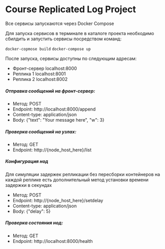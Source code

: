 # Course Replicated Log Project

Все сервисы запускаются через Docker Compose 

Для запуска сервисов в терминале в каталоге проекта необходимо сбилдить и запустить сервисы посредством команд:

`docker-copmose build`
`docker-compose up`

После запуска, сервисы доступны по следующим адресам:

- Фронт-сервер  localhost:8000
- Реплика 1     localhost:8001
- Реплика 2     localhost:8002

##### Отправка сообщений на фронт-сервер:

- Метод:        POST
- Endpoint:     http://localhost:8000/append
- Content-type: application/json
- Body:         {"text": "Your message here", "w": 3} 

##### Проверка сообщений на узлах:

- Метод:        GET
- Endpoint:     http://{node_host_here}/list

##### Конфигурация нод
Для симуляции задержек репликации без пересборки контейнеров на каждой реплике есть дополнительный метод установки времени задержки в секундах

- Метод:        POST
- Endpoint:     http://{node_host_here}/setdelay
- Content-type: application/json
- Body:         {"delay": 5}

##### Проверка состояния нод:

- Метод:        GET
- Endpoint:     http://localhost:8000/health
